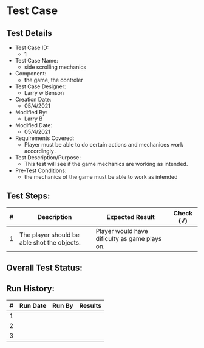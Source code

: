 # Test Case 

## Test Details

* Test Case ID:
  * 1
* Test Case Name:
  * side scrolling mechanics
* Component: 
  * the game, the controler
* Test Case Designer:
  * Larry w Benson
* Creation Date:
  * 05/4/2021
* Modified By:
  * Larry B
* Modified Date:
  * 05/4/2021
* Requirements Covered:
  * Player must be able to do certain actions and mechanices work accordingly .
* Test Description/Purpose:
  * This test will see if the game mechanics are working as intended.
* Pre-Test Conditions:
  * the mechanics of the game must be able to work as intended
## Test Steps: 
| # | Description | Expected Result | Check (√) |
| --- | --- | --- | --- |
| 1 | The player should be able shot the objects. | Player would have dificulty as game plays on. | |			



## Overall Test Status:



## Run History:
| # |	Run Date |	Run By |	Results |
| --- | --- | --- | --- |
| 1 | | | |			
| 2 | | | |			
| 3 | | | |
